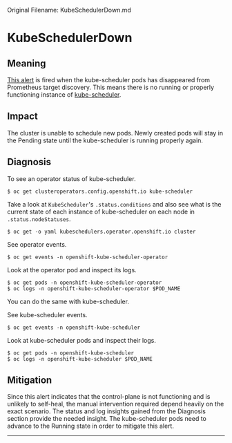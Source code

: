 Original Filename:  KubeSchedulerDown.md

# KubeSchedulerDown

## Meaning

[This alert][KubeSchedulerDown] is fired when the kube-scheduler pods
has disappeared from Prometheus target discovery.
This means there is no running or properly functioning
instance of [kube-scheduler][kube-scheduler].

## Impact

The cluster is unable to schedule new pods. Newly created pods will stay
in the Pending state until the kube-scheduler is running properly again.

## Diagnosis

To see an operator status of kube-scheduler.

```console
$ oc get clusteroperators.config.openshift.io kube-scheduler
```

Take a look at `KubeScheduler`'s `.status.conditions` and
also see what is the current state of each instance of kube-scheduler
on each node in `.status.nodeStatuses`.

```console
$ oc get -o yaml kubeschedulers.operator.openshift.io cluster
```

See operator events.

```console
$ oc get events -n openshift-kube-scheduler-operator
```

Look at the operator pod and inspect its logs.

```console
$ oc get pods -n openshift-kube-scheduler-operator
$ oc logs -n openshift-kube-scheduler-operator $POD_NAME
```

You can do the same with kube-scheduler.

See kube-scheduler events.

```console
$ oc get events -n openshift-kube-scheduler
```

Look at kube-scheduler pods and inspect their logs.

```console
$ oc get pods -n openshift-kube-scheduler
$ oc logs -n openshift-kube-scheduler $POD_NAME
```


## Mitigation

Since this alert indicates that the control-plane is not functioning
and is unlikely to self-heal, the manual intervention required depend
heavily on the exact scenario.
The status and log insights gained from the Diagnosis section provide
the needed insight. The kube-scheduler pods need to advance
to the Running state in order to mitigate this alert.

[KubeSchedulerDown]: https://github.com/openshift/cluster-kube-scheduler-operator/blob/98d1828fb44fb78abf2e090825404a98cd8a4e22/manifests/0000_90_kube-scheduler-operator_03_servicemonitor.yaml#L47-L56
[kube-scheduler]: https://kubernetes.io/docs/reference/command-line-tools-reference/kube-scheduler/



------------------------------


